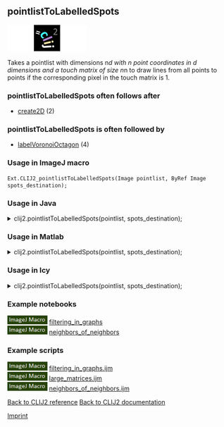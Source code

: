 ## pointlistToLabelledSpots
<img src="images/mini_empty_logo.png"/><img src="images/mini_clij2_logo.png"/><img src="images/mini_empty_logo.png"/>

Takes a pointlist with dimensions n*d with n point coordinates in d dimensions and a touch matrix of 
size n*n to draw lines from all points to points if the corresponding pixel in the touch matrix is 1.

### pointlistToLabelledSpots often follows after
* <a href="reference_create2D">create2D</a> (2)


### pointlistToLabelledSpots is often followed by
* <a href="reference_labelVoronoiOctagon">labelVoronoiOctagon</a> (4)


### Usage in ImageJ macro
```
Ext.CLIJ2_pointlistToLabelledSpots(Image pointlist, ByRef Image spots_destination);
```




### Usage in Java


<details>

<summary>
clij2.pointlistToLabelledSpots(pointlist, spots_destination);
</summary>
<pre class="highlight">// init CLIJ and GPU
import net.haesleinhuepf.clij2.CLIJ2;
import net.haesleinhuepf.clij.clearcl.ClearCLBuffer;
CLIJ2 clij2 = CLIJ2.getInstance();

// get input parameters
ClearCLBuffer pointlist = clij2.push(pointlistImagePlus);
spots_destination = clij2.create(pointlist);
</pre>

<pre class="highlight">
// Execute operation on GPU
clij2.pointlistToLabelledSpots(pointlist, spots_destination);
</pre>

<pre class="highlight">
//show result
spots_destinationImagePlus = clij2.pull(spots_destination);
spots_destinationImagePlus.show();

// cleanup memory on GPU
clij2.release(pointlist);
clij2.release(spots_destination);
</pre>

</details>





### Usage in Matlab


<details>

<summary>
clij2.pointlistToLabelledSpots(pointlist, spots_destination);
</summary>
<pre class="highlight">% init CLIJ and GPU
clij2 = init_clatlab();

% get input parameters
pointlist = clij2.pushMat(pointlist_matrix);
spots_destination = clij2.create(pointlist);
</pre>

<pre class="highlight">
% Execute operation on GPU
clij2.pointlistToLabelledSpots(pointlist, spots_destination);
</pre>

<pre class="highlight">
% show result
spots_destination = clij2.pullMat(spots_destination)

% cleanup memory on GPU
clij2.release(pointlist);
clij2.release(spots_destination);
</pre>

</details>





### Usage in Icy


<details>

<summary>
clij2.pointlistToLabelledSpots(pointlist, spots_destination);
</summary>
<pre class="highlight">// init CLIJ and GPU
importClass(net.haesleinhuepf.clicy.CLICY);
importClass(Packages.icy.main.Icy);

clij2 = CLICY.getInstance();

// get input parameters
pointlist_sequence = getSequence();
pointlist = clij2.pushSequence(pointlist_sequence);
spots_destination = clij2.create(pointlist);
</pre>

<pre class="highlight">
// Execute operation on GPU
clij2.pointlistToLabelledSpots(pointlist, spots_destination);
</pre>

<pre class="highlight">
// show result
spots_destination_sequence = clij2.pullSequence(spots_destination)
Icy.addSequence(spots_destination_sequence);
// cleanup memory on GPU
clij2.release(pointlist);
clij2.release(spots_destination);
</pre>

</details>





### Example notebooks
<a href="https://clij.github.io/clij2-docs/md/filtering_in_graphs"><img src="images/language_macro.png" height="20"/></a> [filtering_in_graphs](https://clij.github.io/clij2-docs/md/filtering_in_graphs)  
<a href="https://clij.github.io/clij2-docs/md/neighbors_of_neighbors"><img src="images/language_macro.png" height="20"/></a> [neighbors_of_neighbors](https://clij.github.io/clij2-docs/md/neighbors_of_neighbors)  




### Example scripts
<a href="https://github.com/clij/clij2-docs/blob/master/src/main/macro/filtering_in_graphs.ijm"><img src="images/language_macro.png" height="20"/></a> [filtering_in_graphs.ijm](https://github.com/clij/clij2-docs/blob/master/src/main/macro/filtering_in_graphs.ijm)  
<a href="https://github.com/clij/clij2-docs/blob/master/src/main/macro/large_matrices.ijm"><img src="images/language_macro.png" height="20"/></a> [large_matrices.ijm](https://github.com/clij/clij2-docs/blob/master/src/main/macro/large_matrices.ijm)  
<a href="https://github.com/clij/clij2-docs/blob/master/src/main/macro/neighbors_of_neighbors.ijm"><img src="images/language_macro.png" height="20"/></a> [neighbors_of_neighbors.ijm](https://github.com/clij/clij2-docs/blob/master/src/main/macro/neighbors_of_neighbors.ijm)  


[Back to CLIJ2 reference](https://clij.github.io/clij2-docs/reference)
[Back to CLIJ2 documentation](https://clij.github.io/clij2-docs)

[Imprint](https://clij.github.io/imprint)
